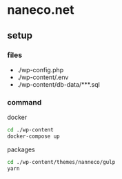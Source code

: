 # naneco.net

## setup

### files

* ./wp-config.php
* ./wp-content/.env
* ./wp-content/db-data/***.sql

### command

docker

```bash
cd ./wp-content
docker-compose up
```

packages

```bash
cd ./wp-content/themes/nanneco/gulp
yarn
```
